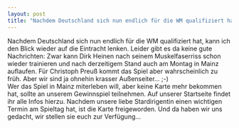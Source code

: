 ```yaml
---
layout: post
title: "Nachdem Deutschland sich nun endlich für die WM qualifiziert hat, kann ich den Blick wieder auf die Eintracht lenken."
---
```


Nachdem Deutschland sich nun endlich für die WM qualifiziert hat, kann ich den Blick wieder auf die Eintracht lenken. Leider gibt es da keine gute Nachrichten: Zwar kann Dirk Heinen nach seinem Muskelfaserriss schon wieder trainieren und nach derzeitigem Stand auch am Montag in Mainz auflaufen. Für Christoph Preuß kommt das Spiel aber wahrscheinlich zu früh. Aber wir sind ja ohnehin krasser Außenseiter... ;-)  
Wer das Spiel in Mainz miterleben will, aber keine Karte mehr bekommen hat, sollte an unserem Gewinnspiel teilnehmen. Auf unserer Startseite findet ihr alle Infos hierzu. Nachdem unsere liebe Stardirigentin einen wichtigen Termin am Spieltag hat, ist die Karte freigeworden. Und da haben wir uns gedacht, wir stellen sie euch zur Verfügung...
